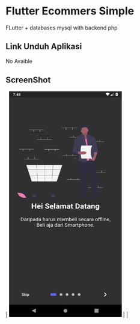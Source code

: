 # Flutter Ecommers Simple

FLutter + databases mysql with backend php


## Link Unduh Aplikasi
No Avaible

## ScreenShot
|
<img src="images/screenshot-2020-09-12_19.48.18.721.png" height="600" width="300">  |
|
